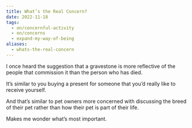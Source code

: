```yaml
---
title: What’s the Real Concern?
date: 2022-11-18
tags:
  - on/concernful-activity
  - on/concerns
  - expand-my-way-of-being
aliases:
  - whats-the-real-concern
---
```

I once heard the suggestion that a gravestone is more reflective of the people that commission it than the person who has died.

It’s similar to you buying a present for someone that you’d really like to receive yourself.

And that’s similar to pet owners more concerned with discussing the breed of their pet rather than how their pet is part of their life.

Makes me wonder what’s most important.
